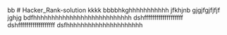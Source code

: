 bb # Hacker_Rank-solution
kkkk
bbbbhkghhhhhhhhhhh
jfkhjnb
gjgjfgjfjfjf
jghjg
bdfhhhhhhhhhhhhhhhhhhhhhhhhhhh
dshfffffffffffffffffff
dshffffffffffffffffff
dsfhhhhhhhhhhhhhhhhhhhhh
